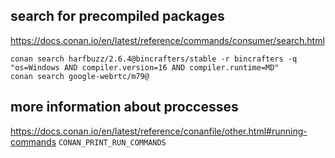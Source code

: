 
## search for precompiled packages

https://docs.conan.io/en/latest/reference/commands/consumer/search.html
```
conan search harfbuzz/2.6.4@bincrafters/stable -r bincrafters -q "os=Windows AND compiler.version=16 AND compiler.runtime=MD"
conan search google-webrtc/m79@
```

## more information about proccesses

https://docs.conan.io/en/latest/reference/conanfile/other.html#running-commands
`CONAN_PRINT_RUN_COMMANDS`

